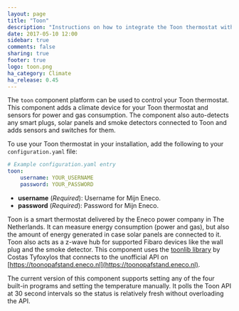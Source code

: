 ```yaml
---
layout: page
title: "Toon"
description: "Instructions on how to integrate the Toon thermostat with Home Assistant."
date: 2017-05-10 12:00
sidebar: true
comments: false
sharing: true
footer: true
logo: toon.png
ha_category: Climate
ha_release: 0.45
---
```



The `toon` component platform can be used to control your Toon thermostat. This component adds a climate device for your Toon thermostat and sensors for power and gas consumption. The component also auto-detects any smart plugs, solar panels and smoke detectors connected to Toon and adds sensors and switches for them.

To use your Toon thermostat in your installation, add the following to your `configuration.yaml` file:

```yaml
# Example configuration.yaml entry
toon:
    username: YOUR_USERNAME
    password: YOUR_PASSWORD
```

- **username** (*Required*): Username for Mijn Eneco.
- **password** (*Required*): Password for Mijn Eneco.

Toon is a smart thermostat delivered by the Eneco power company in The Netherlands. It can measure energy consumption (power and gas), but also the amount of energy generated in case solar panels are connected to it. Toon also acts as a z-wave hub for supported Fibaro devices like the wall plug and the smoke detector. This component uses the [toonlib library](https://github.com/costastf/toonlib) by Costas Tyfoxylos that connects to the unofficial API on [https://toonopafstand.eneco.nl](https://toonopafstand.eneco.nl).

The current version of this component supports setting any of the four built-in programs and setting the temperature manually. It polls the Toon API at 30 second intervals so the status is relatively fresh without overloading the API.
